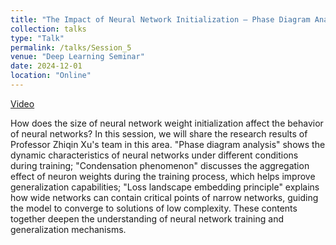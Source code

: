```yaml
---
title: "The Impact of Neural Network Initialization — Phase Diagram Analysis, Parameter Condensation, and Loss Landscape Embedding"
collection: talks
type: "Talk"
permalink: /talks/Session_5
venue: "Deep Learning Seminar"
date: 2024-12-01
location: "Online"
---
```


[Video](https://space.bilibili.com/282545566/lists/4107286?type=season)

How does the size of neural network weight initialization affect the behavior of neural networks? In this session, we will share the research results of Professor Zhiqin Xu's team in this area. "Phase diagram analysis" shows the dynamic characteristics of neural networks under different conditions during training; "Condensation phenomenon" discusses the aggregation effect of neuron weights during the training process, which helps improve generalization capabilities; "Loss landscape embedding principle" explains how wide networks can contain critical points of narrow networks, guiding the model to converge to solutions of low complexity. These contents together deepen the understanding of neural network training and generalization mechanisms.


